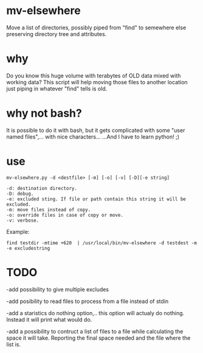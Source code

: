 mv-elsewhere
============

Move a list of directories, possibly piped from "find" to semewhere else preserving directory tree and attributes.

why
===

Do you know this huge volume with terabytes of OLD data mixed with working data? This script will help moving those files to another location just piping in whatever "find" tells is old.

why not bash?
============

It is possible to do it with bash, but it gets complicated with some "user named files",... with nice characters...
...And I have to learn python! ;)

use
===
	mv-elsewhere.py -d <destfile> [-m] [-o] [-v] [-D][-e string]

	-d: destination directory.
	-D: debug.
	-e: excluded sting. If file or path contain this string it will be excluded.
	-m: move files instead of copy.
	-o: override files in case of copy or move.
	-v: verbose.
	
Example:

	find testdir -mtime +620  | /usr/local/bin/mv-elsewhere -d testdest -m -e excludestring


TODO
====

-add possibility to give multiple excludes

-add posibility to read files to process from a file instead of stdin

-add a staristics do nothing option,.. this option will actualy do nothing. Instead it will print what would do.

-add a possibility to contruct a list of files to a file while calculating the space it will take. Reporting the final space needed and the file where the list is.
